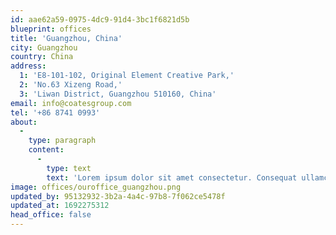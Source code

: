 ```yaml
---
id: aae62a59-0975-4dc9-91d4-3bc1f6821d5b
blueprint: offices
title: 'Guangzhou, China'
city: Guangzhou
country: China
address:
  1: 'E8-101-102, Original Element Creative Park,'
  2: 'No.63 Xizeng Road,'
  3: 'Liwan District, Guangzhou 510160, China'
email: info@coatesgroup.com
tel: '+86 8741 0993'
about:
  -
    type: paragraph
    content:
      -
        type: text
        text: 'Lorem ipsum dolor sit amet consectetur. Consequat ullamcorper lorem nunc nulla. In etiam ac pellentesque egestas nunc diam. Egestas aliquet neque elementum quisque luctus ac dolor suscipit. Tellus sed lorem ridiculus cras. Amet quis mattis feugiat bibendum turpis iaculis ornare. Tristique dolor leo suscipit felis amet elit. Facilisi elementum libero amet magna nibh viverra. At ut iaculis nullam non quam blandit laoreet aliquam. Amet ut porta diam eros nunc commodo pharetra. A duis in integer dictum.'
image: offices/ouroffice_guangzhou.png
updated_by: 95132932-3b2a-4a4c-97b8-7f062ce5478f
updated_at: 1692275312
head_office: false
---
```

